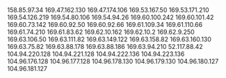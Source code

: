 158.85.97.34
169.47.162.130
169.47.174.106
169.53.167.50
169.53.171.210
169.54.126.219
169.54.80.106
169.54.94.26
169.60.100.242
169.60.101.42
169.60.73.142
169.60.92.50
169.60.92.66
169.61.109.34
169.61.110.66
169.61.74.210
169.61.83.62
169.62.10.162
169.62.10.2
169.62.9.250
169.63.106.50
169.63.111.82
169.63.149.122
169.63.158.82
169.63.160.130
169.63.75.82
169.63.88.178
169.63.88.186
169.63.94.210
52.117.88.42
104.94.220.128
104.94.221.128
104.94.222.136
104.94.223.136
104.96.176.128
104.96.177.128
104.96.178.130
104.96.179.130
104.96.180.127
104.96.181.127
